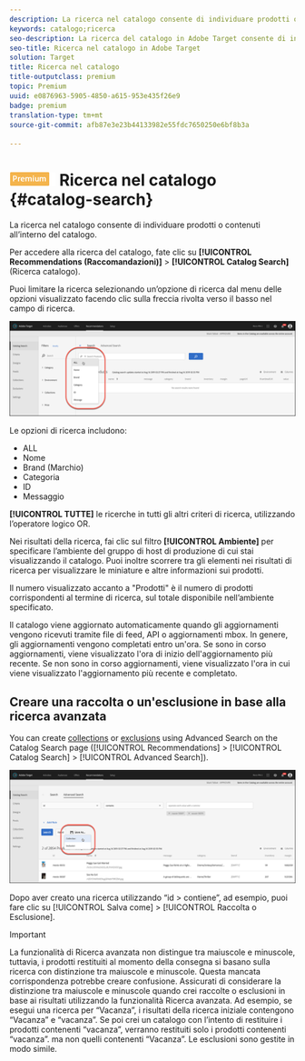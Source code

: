 ```yaml
---
description: La ricerca nel catalogo consente di individuare prodotti o contenuti all’interno del catalogo.
keywords: catalogo;ricerca
seo-description: La ricerca del catalogo in Adobe Target consente di individuare i prodotti o i contenuti del catalogo.
seo-title: Ricerca nel catalogo in Adobe Target
solution: Target
title: Ricerca nel catalogo
title-outputclass: premium
topic: Premium
uuid: e0876963-5905-4850-a615-953e435f26e9
badge: premium
translation-type: tm+mt
source-git-commit: afb87e3e23b44133982e55fdc7650250e6bf8b3a

---
```



# ![PREMIUM](/help/assets/premium.png) Ricerca nel catalogo {#catalog-search}

La ricerca nel catalogo consente di individuare prodotti o contenuti all’interno del catalogo.

Per accedere alla ricerca del catalogo, fate clic su **[!UICONTROL Recommendations (Raccomandazioni)]** &gt; **[!UICONTROL Catalog Search]**(Ricerca catalogo).

Puoi limitare la ricerca selezionando un’opzione di ricerca dal menu delle opzioni visualizzato facendo clic sulla freccia rivolta verso il basso nel campo di ricerca.

![](assets/searchproductsmenu.png)

Le opzioni di ricerca includono:

* ALL
* Nome
* Brand (Marchio)
* Categoria
* ID
* Messaggio

**[!UICONTROL TUTTE]** le ricerche in tutti gli altri criteri di ricerca, utilizzando l’operatore logico OR.

Nei risultati della ricerca, fai clic sul filtro **[!UICONTROL Ambiente]** per specificare l’ambiente del gruppo di host di produzione di cui stai visualizzando il catalogo. [](/help/administrating-target/hosts.md) Puoi inoltre scorrere tra gli elementi nei risultati di ricerca per visualizzare le miniature e altre informazioni sui prodotti.

Il numero visualizzato accanto a "Prodotti" è il numero di prodotti corrispondenti al termine di ricerca, sul totale disponibile nell’ambiente specificato.

Il catalogo viene aggiornato automaticamente quando gli aggiornamenti vengono ricevuti tramite file di feed, API o aggiornamenti mbox. In genere, gli aggiornamenti vengono completati entro un'ora. Se sono in corso aggiornamenti, viene visualizzato l'ora di inizio dell'aggiornamento più recente. Se non sono in corso aggiornamenti, viene visualizzato l'ora in cui viene visualizzato l'aggiornamento più recente e completato.

## Creare una raccolta o un'esclusione in base alla ricerca avanzata

You can create [collections](/help/c-recommendations/c-products/collections.md) or [exclusions](/help/c-recommendations/c-products/exclusions.md) using Advanced Search on the Catalog Search page ([!UICONTROL Recommendations] &gt; [!UICONTROL Catalog Search] &gt; [!UICONTROL Advanced Search]).

![Salva come](/help/c-recommendations/c-products/assets/save-as.png)

Dopo aver creato una ricerca utilizzando “id &gt; contiene”, ad esempio, puoi fare clic su [!UICONTROL Salva come] &gt; [!UICONTROL Raccolta o Esclusione].

>[!IMPORTANT]
>
>La funzionalità di Ricerca avanzata non distingue tra maiuscole e minuscole, tuttavia, i prodotti restituiti al momento della consegna si basano sulla ricerca con distinzione tra maiuscole e minuscole. Questa mancata corrispondenza potrebbe creare confusione. Assicurati di considerare la distinzione tra maiuscole e minuscole quando crei raccolte o esclusioni in base ai risultati utilizzando la funzionalità Ricerca avanzata. Ad esempio, se esegui una ricerca per “Vacanza”, i risultati della ricerca iniziale contengono “Vacanza” e “vacanza”. Se poi crei un catalogo con l’intento di restituire i prodotti contenenti “vacanza”, verranno restituiti solo i prodotti contenenti “vacanza”. ma non quelli contenenti “Vacanza”. Le esclusioni sono gestite in modo simile.
